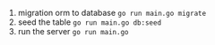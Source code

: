 1. migration orm to database `go run main.go migrate`
2. seed the table `go run main.go db:seed`
3. run the server `go run main.go`